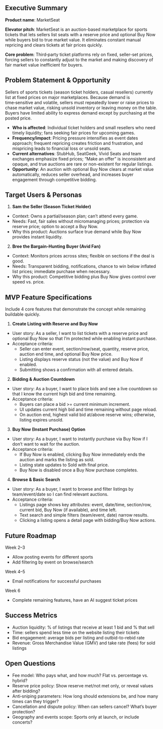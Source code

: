 ## Executive Summary

**Product name**: MarketSeat

**Elevator pitch**: MarketSeat is an auction-based marketplace for sports tickets that lets sellers list seats with a reserve price and optional Buy Now while buyers bid to true market value. It eliminates constant manual repricing and clears tickets at fair prices quickly.

**Core problem**: Third‑party ticket platforms rely on fixed, seller-set prices, forcing sellers to constantly adjust to the market and making discovery of fair market value inefficient for buyers.

## Problem Statement & Opportunity

Sellers of sports tickets (season ticket holders, casual resellers) currently list at fixed prices on major marketplaces. Because demand is time‑sensitive and volatile, sellers must repeatedly lower or raise prices to chase market value, risking unsold inventory or leaving money on the table. Buyers have limited ability to express demand except by purchasing at the posted price.

- **Who is affected**: Individual ticket holders and small resellers who need timely liquidity; fans seeking fair prices for upcoming games.
- **Frequency/impact**: Pricing pressure intensifies as event dates approach; frequent repricing creates friction and frustration, and mispricing leads to financial loss or unsold seats.
- **Current alternatives**: StubHub, SeatGeek, Vivid Seats and team exchanges emphasize fixed prices; “Make an offer” is inconsistent and opaque, and true auctions are rare or non-existent for regular listings.
- **Opportunity**: An auction with optional Buy Now clears at market value automatically, reduces seller overhead, and increases buyer engagement through competitive bidding.

## Target Users & Personas

1) **Sam the Seller (Season Ticket Holder)**
- Context: Owns a partial/season plan; can’t attend every game.
- Needs: Fast, fair sales without micromanaging prices; protection via reserve price; option to accept a Buy Now.
- Why this product: Auctions surface true demand while Buy Now provides instant liquidity.

2) **Bree the Bargain‑Hunting Buyer (Avid Fan)**
- Context: Monitors prices across sites; flexible on sections if the deal is good.
- Needs: Transparent bidding, notifications, chance to win below inflated list prices; immediate purchase when necessary.
- Why this product: Competitive bidding plus Buy Now gives control over speed vs. price.

## MVP Feature Specifications

Include 4 core features that demonstrate the concept while remaining buildable quickly.

1) **Create Listing with Reserve and Buy Now**
- User story: As a seller, I want to list tickets with a reserve price and optional Buy Now so that I’m protected while enabling instant purchase.
- Acceptance criteria:
  - Seller can enter event, section/row/seat, quantity, reserve price, auction end time, and optional Buy Now price.
  - Listing displays reserve status (not the value) and Buy Now if enabled.
  - Submitting shows a confirmation with all entered details.

2) **Bidding & Auction Countdown**
- User story: As a buyer, I want to place bids and see a live countdown so that I know the current high bid and time remaining.
- Acceptance criteria:
  - Buyers can place a bid >= current minimum increment.
  - UI updates current high bid and time remaining without page reload.
  - On auction end, highest valid bid at/above reserve wins; otherwise, listing expires unsold.

3) **Buy Now (Instant Purchase) Option**
- User story: As a buyer, I want to instantly purchase via Buy Now if I don’t want to wait for the auction.
- Acceptance criteria:
  - If Buy Now is enabled, clicking Buy Now immediately ends the auction and marks the listing as sold.
  - Listing state updates to Sold with final price.
  - Buy Now is disabled once a Buy Now purchase completes.

4) **Browse & Basic Search**
- User story: As a buyer, I want to browse and filter listings by team/event/date so I can find relevant auctions.
- Acceptance criteria:
  - Listings page shows key attributes: event, date/time, section/row, current bid, Buy Now (if available), and time left.
  - Text search and simple filters (team/event, date) narrow results.
  - Clicking a listing opens a detail page with bidding/Buy Now actions.

## Future Roadmap

Week 2–3
- Allow posting events for different sports
- Add filtering by event on browse/search

Week 4–5
- Email notifications for successful purchases

Week 6
- Complete remaining features, have an AI suggest ticket prices

## Success Metrics

- Auction liquidity: % of listings that receive at least 1 bid and % that sell
- Time: sellers spend less time on the website listing their tickets
- Bid engagement: average bids per listing and outbid-to-rebid rate
- Revenue: Gross Merchandise Value (GMV) and take rate (fees) for sold listings

## Open Questions

- Fee model: Who pays what, and how much? Flat vs. percentage vs. hybrid?
- Reserve price policy: Show reserve met/not met only, or reveal values after bidding?
- Anti‑sniping parameters: How long should extensions be, and how many times can they trigger?
- Cancellation and dispute policy: When can sellers cancel? What’s buyer protection?
- Geography and events scope: Sports only at launch, or include concerts?

